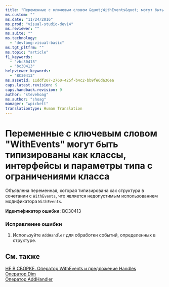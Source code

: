 ```yaml
---
title: "Переменные с ключевым словом &quot;WithEvents&quot; могут быть типизированы как классы, интерфейсы и параметры типа с ограничениями класса | Microsoft Docs"
ms.custom: ""
ms.date: "11/24/2016"
ms.prod: "visual-studio-dev14"
ms.reviewer: ""
ms.suite: ""
ms.technology: 
  - "devlang-visual-basic"
ms.tgt_pltfrm: ""
ms.topic: "article"
f1_keywords: 
  - "vbc30413"
  - "bc30413"
helpviewer_keywords: 
  - "BC30413"
ms.assetid: 11ddf207-2760-425f-b4c2-bb9fe6da36ea
caps.latest.revision: 9
caps.handback.revision: 9
author: "stevehoag"
ms.author: "shoag"
manager: "wpickett"
translationtype: Human Translation
---
```

# Переменные с ключевым словом &quot;WithEvents&quot; могут быть типизированы как классы, интерфейсы и параметры типа с ограничениями класса
Объявлена переменная, которая типизирована как структура в сочетании с `WithEvents`, что является недопустимым использованием модификатора `WithEvents`.  
  
 **Идентификатор ошибки:** BC30413  
  
### Исправление ошибки  
  
1.  Используйте `AddHandler` для обработки событий, определенных в структуре.  
  
## См. также  
 [НЕ В СБОРКЕ. Оператор WithEvents и предложение Handles](http://msdn.microsoft.com/ru-ru/072b9cf6-6298-46f1-849e-4edc1631564c)   
 [Оператор Dim](../../visual-basic/language-reference/statements/dim-statement.md)   
 [Оператор AddHandler](../../visual-basic/language-reference/statements/addhandler-statement.md)